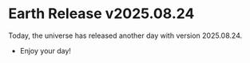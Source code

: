 # Earth Release v2025.08.24
Today, the universe has released another day with version 2025.08.24.
- Enjoy your day!
